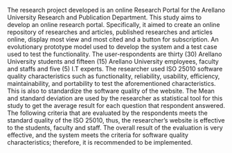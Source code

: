 The research project developed is an online Research Portal for the
Arellano University Research and Publication Department. This study aims to
develop an online research portal. Specifically, it aimed to create an online
repository of researches and articles, published researches and articles online,
display most view and most cited and a button for subscription. An evolutionary
prototype model used to develop the system and a test case used to test the
functionality. The user-respondents are thirty (30) Arellano University students and
fifteen (15) Arellano University employees, faculty and staffs and five (5) I.T
experts. The researcher used ISO 25010 software quality characteristics such as
functionality, reliability, usability, efficiency, maintainability, and portability to test
the aforementioned characteristics. This is also to standardize the software quality
of the website. The Mean and standard deviation are used by the researcher as
statistical tool for this study to get the average result for each question that
respondent answered. The following criteria that are evaluated by the respondents
meets the standard quality of the ISO 25010, thus, the researcher’s website is
effective to the students, faculty and staff. The overall result of the evaluation is
very effective, and the system meets the criteria for software quality
characteristics; therefore, it is recommended to be implemented.
